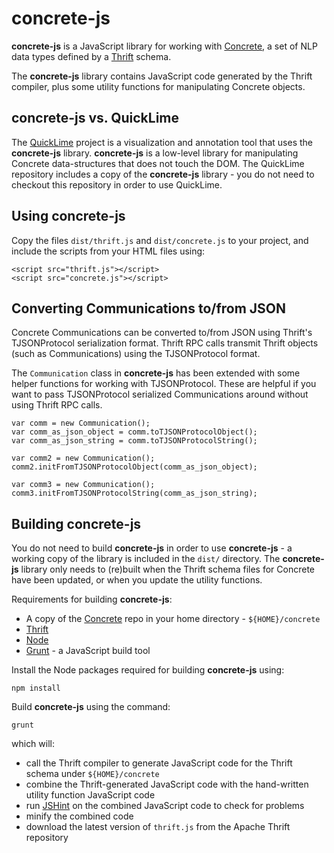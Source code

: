 concrete-js
===========

**concrete-js** is a JavaScript library for working with  [Concrete](https://github.com/hltcoe/concrete), a set of NLP data types defined by a [Thrift](https://thrift.apache.org) schema.

The **concrete-js** library contains JavaScript code generated by the Thrift compiler, plus some utility functions for manipulating Concrete objects.

concrete-js vs. QuickLime
-------------------------

The [QuickLime](https://github.com/hltcoe/quicklime) project is a visualization and annotation tool that uses the **concrete-js** library.   **concrete-js** is a low-level library for manipulating Concrete data-structures that does not touch the DOM.  The QuickLime repository includes a copy of the **concrete-js** library - you do not need to checkout this repository in order to use QuickLime.

Using concrete-js
-----------------

Copy the files ```dist/thrift.js``` and ```dist/concrete.js``` to your project, and include the scripts from your HTML files using:

    <script src="thrift.js"></script>
    <script src="concrete.js"></script>

Converting Communications to/from JSON
--------------------------------------

Concrete Communications can be converted to/from JSON using Thrift's
TJSONProtocol serialization format.  Thrift RPC calls transmit Thrift
objects (such as Communications) using the TJSONProtocol format.

The `Communication` class in **concrete-js** has been extended with
some helper functions for working with TJSONProtocol.  These are
helpful if you want to pass TJSONProtocol serialized Communications
around without using Thrift RPC calls.

```
var comm = new Communication();
var comm_as_json_object = comm.toTJSONProtocolObject();
var comm_as_json_string = comm.toTJSONProtocolString();

var comm2 = new Communication();
comm2.initFromTJSONProtocolObject(comm_as_json_object);

var comm3 = new Communication();
comm3.initFromTJSONProtocolString(comm_as_json_string);
```


Building concrete-js
--------------------

You do not need to build **concrete-js** in order to use **concrete-js** - a working copy of the library is included in the ```dist/``` directory.  The **concrete-js** library only needs to (re)built when the Thrift schema files for Concrete have been updated, or when you update the utility functions.

Requirements for building **concrete-js**:

* A copy of the [Concrete](https://github.com/hltcoe/concrete) repo in your home directory - ```${HOME}/concrete```
* [Thrift](https://thrift.apache.org)
* [Node](http://nodejs.org)
* [Grunt](http://gruntjs.com) - a JavaScript build tool

Install the Node packages required for building **concrete-js** using:

    npm install

Build **concrete-js** using the command:

    grunt

which will:

* call the Thrift compiler to generate JavaScript code for the Thrift schema under ```${HOME}/concrete```
* combine the Thrift-generated JavaScript code with the hand-written utility function JavaScript code
* run [JSHint](http://www.jshint.com) on the combined JavaScript code to check for problems
* minify the combined code
* download the latest version of ```thrift.js``` from the Apache Thrift repository
